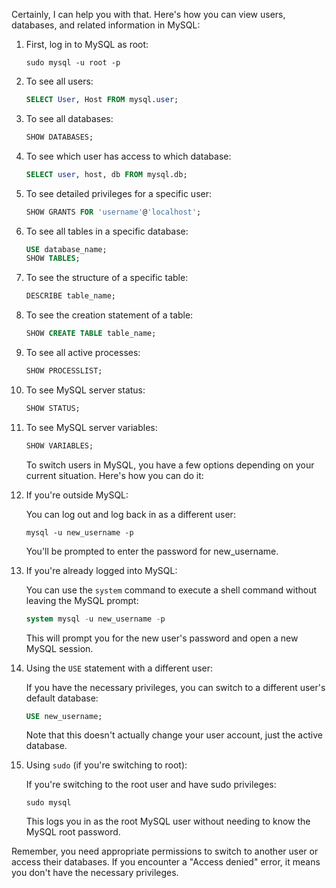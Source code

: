 Certainly, I can help you with that. Here's how you can view users, databases, and related information in MySQL:

1. First, log in to MySQL as root:
   ```
   sudo mysql -u root -p
   ```

2. To see all users:
   ```sql
   SELECT User, Host FROM mysql.user;
   ```

3. To see all databases:
   ```sql
   SHOW DATABASES;
   ```

4. To see which user has access to which database:
   ```sql
   SELECT user, host, db FROM mysql.db;
   ```

5. To see detailed privileges for a specific user:
   ```sql
   SHOW GRANTS FOR 'username'@'localhost';
   ```

6. To see all tables in a specific database:
   ```sql
   USE database_name;
   SHOW TABLES;
   ```

7. To see the structure of a specific table:
   ```sql
   DESCRIBE table_name;
   ```

8. To see the creation statement of a table:
   ```sql
   SHOW CREATE TABLE table_name;
   ```

9. To see all active processes:
   ```sql
   SHOW PROCESSLIST;
   ```

10. To see MySQL server status:
    ```sql
    SHOW STATUS;
    ```

11. To see MySQL server variables:
    ```sql
    SHOW VARIABLES;
    ```

    To switch users in MySQL, you have a few options depending on your current situation. Here's how you can do it:

1. If you're outside MySQL:

   You can log out and log back in as a different user:

   ```
   mysql -u new_username -p
   ```
   
   You'll be prompted to enter the password for new_username.

2. If you're already logged into MySQL:

   You can use the `system` command to execute a shell command without leaving the MySQL prompt:

   ```sql
   system mysql -u new_username -p
   ```

   This will prompt you for the new user's password and open a new MySQL session.

3. Using the `USE` statement with a different user:

   If you have the necessary privileges, you can switch to a different user's default database:

   ```sql
   USE new_username;
   ```

   Note that this doesn't actually change your user account, just the active database.

4. Using `sudo` (if you're switching to root):

   If you're switching to the root user and have sudo privileges:

   ```
   sudo mysql
   ```

   This logs you in as the root MySQL user without needing to know the MySQL root password.

Remember, you need appropriate permissions to switch to another user or access their databases. If you encounter a "Access denied" error, it means you don't have the necessary privileges.


